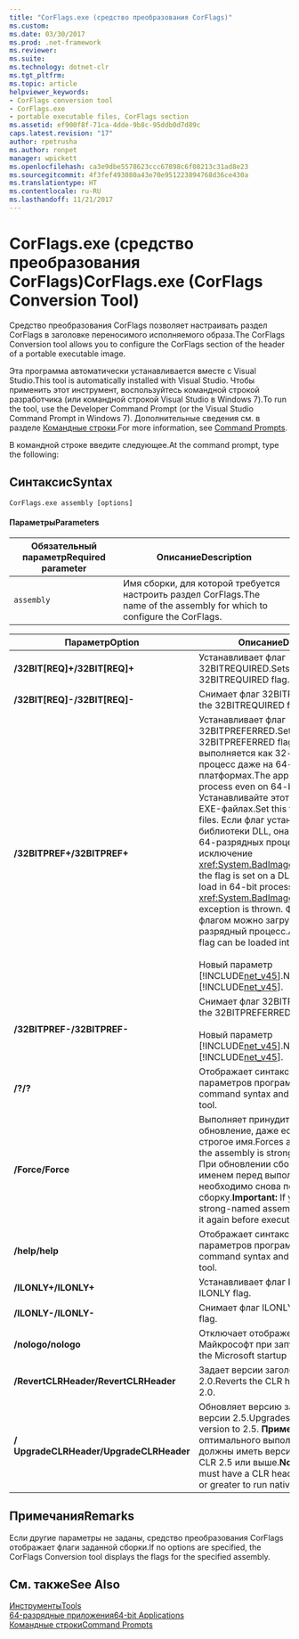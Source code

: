 ```yaml
---
title: "CorFlags.exe (средство преобразования CorFlags)"
ms.custom: 
ms.date: 03/30/2017
ms.prod: .net-framework
ms.reviewer: 
ms.suite: 
ms.technology: dotnet-clr
ms.tgt_pltfrm: 
ms.topic: article
helpviewer_keywords:
- CorFlags conversion tool
- CorFlags.exe
- portable executable files, CorFlags section
ms.assetid: ef900f8f-71ca-4dde-9b8c-95ddb0d7d89c
caps.latest.revision: "17"
author: rpetrusha
ms.author: ronpet
manager: wpickett
ms.openlocfilehash: ca3e9dbe5578623ccc67898c6f08213c31ad8e23
ms.sourcegitcommit: 4f3fef493080a43e70e951223894768d36ce430a
ms.translationtype: HT
ms.contentlocale: ru-RU
ms.lasthandoff: 11/21/2017
---
```

# <a name="corflagsexe-corflags-conversion-tool"></a><span data-ttu-id="6c732-102">CorFlags.exe (средство преобразования CorFlags)</span><span class="sxs-lookup"><span data-stu-id="6c732-102">CorFlags.exe (CorFlags Conversion Tool)</span></span>
<span data-ttu-id="6c732-103">Средство преобразования CorFlags позволяет настраивать раздел CorFlags в заголовке переносимого исполняемого образа.</span><span class="sxs-lookup"><span data-stu-id="6c732-103">The CorFlags Conversion tool allows you to configure the CorFlags section of the header of a portable executable image.</span></span>  
  
 <span data-ttu-id="6c732-104">Эта программа автоматически устанавливается вместе с Visual Studio.</span><span class="sxs-lookup"><span data-stu-id="6c732-104">This tool is automatically installed with Visual Studio.</span></span> <span data-ttu-id="6c732-105">Чтобы применить этот инструмент, воспользуйтесь командной строкой разработчика (или командной строкой Visual Studio в Windows 7).</span><span class="sxs-lookup"><span data-stu-id="6c732-105">To run the tool, use the Developer Command Prompt (or the Visual Studio Command Prompt in Windows 7).</span></span> <span data-ttu-id="6c732-106">Дополнительные сведения см. в разделе [Командные строки](../../../docs/framework/tools/developer-command-prompt-for-vs.md).</span><span class="sxs-lookup"><span data-stu-id="6c732-106">For more information, see [Command Prompts](../../../docs/framework/tools/developer-command-prompt-for-vs.md).</span></span>  
  
 <span data-ttu-id="6c732-107">В командной строке введите следующее.</span><span class="sxs-lookup"><span data-stu-id="6c732-107">At the command prompt, type the following:</span></span>  
  
## <a name="syntax"></a><span data-ttu-id="6c732-108">Синтаксис</span><span class="sxs-lookup"><span data-stu-id="6c732-108">Syntax</span></span>  
  
```  
CorFlags.exe assembly [options]  
```  
  
#### <a name="parameters"></a><span data-ttu-id="6c732-109">Параметры</span><span class="sxs-lookup"><span data-stu-id="6c732-109">Parameters</span></span>  
  
|<span data-ttu-id="6c732-110">Обязательный параметр</span><span class="sxs-lookup"><span data-stu-id="6c732-110">Required parameter</span></span>|<span data-ttu-id="6c732-111">Описание</span><span class="sxs-lookup"><span data-stu-id="6c732-111">Description</span></span>|  
|------------------------|-----------------|  
|`assembly`|<span data-ttu-id="6c732-112">Имя сборки, для которой требуется настроить раздел CorFlags.</span><span class="sxs-lookup"><span data-stu-id="6c732-112">The name of the assembly for which to configure the CorFlags.</span></span>|  
  
|<span data-ttu-id="6c732-113">Параметр</span><span class="sxs-lookup"><span data-stu-id="6c732-113">Option</span></span>|<span data-ttu-id="6c732-114">Описание</span><span class="sxs-lookup"><span data-stu-id="6c732-114">Description</span></span>|  
|------------|-----------------|  
|<span data-ttu-id="6c732-115">**/32BIT[REQ]+**</span><span class="sxs-lookup"><span data-stu-id="6c732-115">**/32BIT[REQ]+**</span></span>|<span data-ttu-id="6c732-116">Устанавливает флаг 32BITREQUIRED.</span><span class="sxs-lookup"><span data-stu-id="6c732-116">Sets the 32BITREQUIRED flag.</span></span>|  
|<span data-ttu-id="6c732-117">**/32BIT[REQ]-**</span><span class="sxs-lookup"><span data-stu-id="6c732-117">**/32BIT[REQ]-**</span></span>|<span data-ttu-id="6c732-118">Снимает флаг 32BITREQUIRED.</span><span class="sxs-lookup"><span data-stu-id="6c732-118">Clears the 32BITREQUIRED flag.</span></span>|  
|<span data-ttu-id="6c732-119">**/32BITPREF+**</span><span class="sxs-lookup"><span data-stu-id="6c732-119">**/32BITPREF+**</span></span>|<span data-ttu-id="6c732-120">Устанавливает флаг 32BITPREFERRED.</span><span class="sxs-lookup"><span data-stu-id="6c732-120">Sets the 32BITPREFERRED flag.</span></span> <span data-ttu-id="6c732-121">Приложение выполняется как 32-разрядный процесс даже на 64-разрядных платформах.</span><span class="sxs-lookup"><span data-stu-id="6c732-121">The app runs as a 32-bit process even on 64-bit platforms.</span></span> <span data-ttu-id="6c732-122">Устанавливайте этот флаг только в EXE-файлах.</span><span class="sxs-lookup"><span data-stu-id="6c732-122">Set this flag only on EXE files.</span></span> <span data-ttu-id="6c732-123">Если флаг установлен для библиотеки DLL, она не загружается в 64-разрядных процессах и создается исключение <xref:System.BadImageFormatException>.</span><span class="sxs-lookup"><span data-stu-id="6c732-123">If the flag is set on a DLL, the DLL fails to load in 64-bit processes, and a <xref:System.BadImageFormatException> exception is thrown.</span></span> <span data-ttu-id="6c732-124">Файл EXE с этим флагом можно загрузить в 64-разрядный процесс.</span><span class="sxs-lookup"><span data-stu-id="6c732-124">An EXE file with this flag can be loaded into a 64-bit process.</span></span><br /><br /> <span data-ttu-id="6c732-125">Новый параметр [!INCLUDE[net_v45](../../../includes/net-v45-md.md)].</span><span class="sxs-lookup"><span data-stu-id="6c732-125">New in the [!INCLUDE[net_v45](../../../includes/net-v45-md.md)].</span></span>|  
|<span data-ttu-id="6c732-126">**/32BITPREF-**</span><span class="sxs-lookup"><span data-stu-id="6c732-126">**/32BITPREF-**</span></span>|<span data-ttu-id="6c732-127">Снимает флаг 32BITPREFERRED.</span><span class="sxs-lookup"><span data-stu-id="6c732-127">Clears the 32BITPREFERRED flag.</span></span><br /><br /> <span data-ttu-id="6c732-128">Новый параметр [!INCLUDE[net_v45](../../../includes/net-v45-md.md)].</span><span class="sxs-lookup"><span data-stu-id="6c732-128">New in the [!INCLUDE[net_v45](../../../includes/net-v45-md.md)].</span></span>|  
|<span data-ttu-id="6c732-129">**/?**</span><span class="sxs-lookup"><span data-stu-id="6c732-129">**/?**</span></span>|<span data-ttu-id="6c732-130">Отображает синтаксис команд и параметров программы.</span><span class="sxs-lookup"><span data-stu-id="6c732-130">Displays command syntax and options for the tool.</span></span>|  
|<span data-ttu-id="6c732-131">**/Force**</span><span class="sxs-lookup"><span data-stu-id="6c732-131">**/Force**</span></span>|<span data-ttu-id="6c732-132">Выполняет принудительное обновление, даже если сборка имеет строгое имя.</span><span class="sxs-lookup"><span data-stu-id="6c732-132">Forces an update even if the assembly is strong-named.</span></span> <span data-ttu-id="6c732-133">**Важно!** При обновлении сборки со строгим именем перед выполнением ее кода необходимо снова подписать сборку.</span><span class="sxs-lookup"><span data-stu-id="6c732-133">**Important:**  If you update a strong-named assembly, you must sign it again before executing its code.</span></span>|  
|<span data-ttu-id="6c732-134">**/help**</span><span class="sxs-lookup"><span data-stu-id="6c732-134">**/help**</span></span>|<span data-ttu-id="6c732-135">Отображает синтаксис команд и параметров программы.</span><span class="sxs-lookup"><span data-stu-id="6c732-135">Displays command syntax and options for the tool.</span></span>|  
|<span data-ttu-id="6c732-136">**/ILONLY+**</span><span class="sxs-lookup"><span data-stu-id="6c732-136">**/ILONLY+**</span></span>|<span data-ttu-id="6c732-137">Устанавливает флаг ILONLY.</span><span class="sxs-lookup"><span data-stu-id="6c732-137">Sets the ILONLY flag.</span></span>|  
|<span data-ttu-id="6c732-138">**/ILONLY-**</span><span class="sxs-lookup"><span data-stu-id="6c732-138">**/ILONLY-**</span></span>|<span data-ttu-id="6c732-139">Снимает флаг ILONLY.</span><span class="sxs-lookup"><span data-stu-id="6c732-139">Clears the ILONLY flag.</span></span>|  
|<span data-ttu-id="6c732-140">**/nologo**</span><span class="sxs-lookup"><span data-stu-id="6c732-140">**/nologo**</span></span>|<span data-ttu-id="6c732-141">Отключает отображение эмблемы Майкрософт при запуске.</span><span class="sxs-lookup"><span data-stu-id="6c732-141">Suppresses the Microsoft startup banner display.</span></span>|  
|<span data-ttu-id="6c732-142">**/RevertCLRHeader**</span><span class="sxs-lookup"><span data-stu-id="6c732-142">**/RevertCLRHeader**</span></span>|<span data-ttu-id="6c732-143">Задает версии заголовка CLR значение 2.0.</span><span class="sxs-lookup"><span data-stu-id="6c732-143">Reverts the CLR header version to 2.0.</span></span>|  
|<span data-ttu-id="6c732-144">**/ UpgradeCLRHeader**</span><span class="sxs-lookup"><span data-stu-id="6c732-144">**/UpgradeCLRHeader**</span></span>|<span data-ttu-id="6c732-145">Обновляет версию заголовка CLR до версии 2.5.</span><span class="sxs-lookup"><span data-stu-id="6c732-145">Upgrades the CLR header version to 2.5.</span></span> <span data-ttu-id="6c732-146">**Примечание.** Для оптимального выполнения сборок они должны иметь версию заголовка CLR 2.5 или выше.</span><span class="sxs-lookup"><span data-stu-id="6c732-146">**Note:**  Assemblies must have a CLR header version of 2.5 or greater to run natively.</span></span>|  
  
## <a name="remarks"></a><span data-ttu-id="6c732-147">Примечания</span><span class="sxs-lookup"><span data-stu-id="6c732-147">Remarks</span></span>  
 <span data-ttu-id="6c732-148">Если другие параметры не заданы, средство преобразования CorFlags отображает флаги заданной сборки.</span><span class="sxs-lookup"><span data-stu-id="6c732-148">If no options are specified, the CorFlags Conversion tool displays the flags for the specified assembly.</span></span>  
  
## <a name="see-also"></a><span data-ttu-id="6c732-149">См. также</span><span class="sxs-lookup"><span data-stu-id="6c732-149">See Also</span></span>  
 [<span data-ttu-id="6c732-150">Инструменты</span><span class="sxs-lookup"><span data-stu-id="6c732-150">Tools</span></span>](../../../docs/framework/tools/index.md)  
 [<span data-ttu-id="6c732-151">64-разрядные приложения</span><span class="sxs-lookup"><span data-stu-id="6c732-151">64-bit Applications</span></span>](../../../docs/framework/64-bit-apps.md)  
 [<span data-ttu-id="6c732-152">Командные строки</span><span class="sxs-lookup"><span data-stu-id="6c732-152">Command Prompts</span></span>](../../../docs/framework/tools/developer-command-prompt-for-vs.md)
